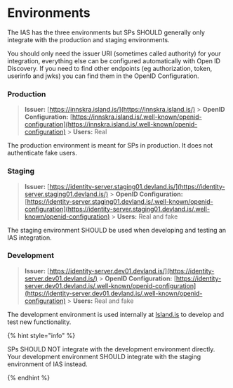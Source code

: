 # Environments

The IAS has the three environments but SPs SHOULD generally only integrate with the production and staging environments.

You should only need the issuer URI (sometimes called authority) for your integration, everything else can be configured automatically with Open ID Discovery. If you need to find other endpoints (eg authorization, token, userinfo and jwks) you can find them in the OpenID Configuration.

### Production

> **Issuer:** [https://innskra.island.is/](https://innskra.island.is/) > **OpenID Configuration:** [https://innskra.island.is/.well-known/openid-configuration](https://innskra.island.is/.well-known/openid-configuration) > **Users:** Real

The production environment is meant for SPs in production. It does not authenticate fake users.

### Staging

> **Issuer:** [https://identity-server.staging01.devland.is/](https://identity-server.staging01.devland.is/) > **OpenID Configuration:** [https://identity-server.staging01.devland.is/.well-known/openid-configuration](https://identity-server.staging01.devland.is/.well-known/openid-configuration) > **Users:** Real and fake

The staging environment SHOULD be used when developing and testing an IAS integration.

### Development

> **Issuer:** [https://identity-server.dev01.devland.is/](https://identity-server.dev01.devland.is/) > **OpenID Configuration:** [https://identity-server.dev01.devland.is/.well-known/openid-configuration](https://identity-server.dev01.devland.is/.well-known/openid-configuration) > **Users:** Real and fake

The development environment is used internally at [Island.is](http://Island.is) to develop and test new functionality.

{% hint style="info" %}

SPs SHOULD NOT integrate with the development environment directly. Your development environment SHOULD integrate with the staging environment of IAS instead.

{% endhint %}
